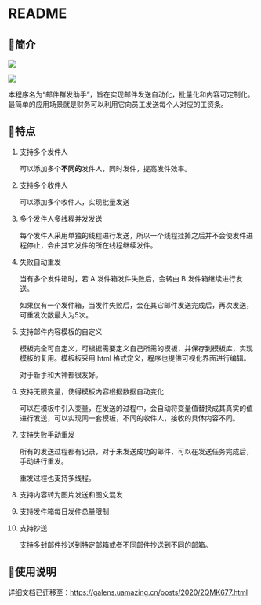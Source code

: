 # README

## 🥝简介

![](https://s2.loli.net/2022/01/19/Bsy26dFngOPvzwG.png)

![](https://s2.loli.net/2022/01/19/hzJpqRrd6YLs4Ob.png)

本程序名为“邮件群发助手”，旨在实现邮件发送自动化，批量化和内容可定制化。最简单的应用场景就是财务可以利用它向员工发送每个人对应的工资条。

## 🍎特点

1. 支持多个发件人

   可以添加多个**不同的**发件人，同时发件，提高发件效率。

2. 支持多个收件人

   可以添加多个收件人，实现批量发送

3. 多个发件人多线程并发发送

   每个发件人采用单独的线程进行发送，所以一个线程挂掉之后并不会使发件进程停止，会由其它发件的所在线程继续发件。

4. 失败自动重发

   当有多个发件箱时，若 A 发件箱发件失败后，会转由 B 发件箱继续进行发送。

   如果仅有一个发件箱，当发件失败后，会在其它邮件发送完成后，再次发送，可重发次数最大为5次。

5. 支持邮件内容模板的自定义

   模板完全可自定义，可根据需要定义自己所需的模板，并保存到模板库，实现模板的复用。模板板采用 html 格式定义，程序也提供可视化界面进行编辑。

   对于新手和大神都很友好。

6. 支持无限变量，使得模板内容根据数据自动变化

   可以在模板中引入变量，在发送的过程中，会自动将变量值替换成其真实的值进行发送，可以实现同一套模板，不同的收件人，接收的具体内容不同。

7. 支持失败手动重发

   所有的发送过程都有记录，对于未发送成功的邮件，可以在发送任务完成后，手动进行重发。

   重发过程也支持多线程。

8. 支持内容转为图片发送和图文混发

9. 支持发件箱每日发件总量限制

10. 支持抄送

    支持多封邮件抄送到特定邮箱或者不同邮件抄送到不同的邮箱。

## 🍇使用说明

详细文档已迁移至：https://galens.uamazing.cn/posts/2020/2QMK677.html

